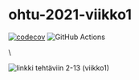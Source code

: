 # ohtu-2021-viikko1

[![codecov](https://codecov.io/gh/masiro918/ohtu-2021-viikko1/branch/main/graph/badge.svg?token=XS2IJUE9RW)](https://codecov.io/gh/masiro918/ohtu-2021-viikko1)
![GitHub Actions](https://github.com/masiro918/ohtu-2021-viikko1/workflows/CI/badge.svg)

\\

![linkki tehtäviin 2-13 (viikko1)](https://github.com/masiro918/ohtu-s2021)
